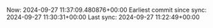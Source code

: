 Now: 2024-09-27 11:37:09.480876+00:00 Earliest commit since sync: 2024-09-27 11:30:31+00:00 Last sync: 2024-09-27 11:22:49+00:00
